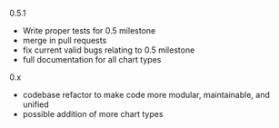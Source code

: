 0.5.1

- Write proper tests for 0.5 milestone
- merge in pull requests
- fix current valid bugs relating to 0.5 milestone
- full documentation for all chart types

0.x

- codebase refactor to make code more modular, maintainable, and unified
- possible addition of more chart types
